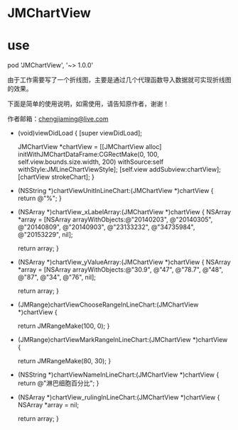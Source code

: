 # JMChartView

# use
pod 'JMChartView', '~> 1.0.0'

由于工作需要写了一个折线图，主要是通过几个代理函数导入数据就可实现折线图的效果。

下面是简单的使用说明，如需使用，请告知原作者，谢谢！

作者邮箱：chengjiaming@live.com

- (void)viewDidLoad {
    [super viewDidLoad];
   
    JMChartView *chartView = [[JMChartView alloc] initWithJMChartDataFrame:CGRectMake(0, 100, self.view.bounds.size.width, 200) withSource:self withStyle:JMLineChartViewStyle];
    [self.view addSubview:chartView];
    [chartView strokeChart];
}

- (NSString *)chartViewUnitInLineChart:(JMChartView *)chartView
{
    return @"%";
}

- (NSArray *)chartView_xLabelArray:(JMChartView *)chartView
{
    NSArray *array = [NSArray arrayWithObjects:@"20140203", @"20140305", @"20140809", @"20140903", @"23133232", @"34735984", @"20153229", nil];
    
    return array;
}

- (NSArray *)chartView_yValueArray:(JMChartView *)chartView
{
    NSArray *array = [NSArray arrayWithObjects:@"30.9", @"47", @"78.7", @"48", @"87", @"34", @"76", nil];
    
    return array;
}

- (JMRange)chartViewChooseRangeInLineChart:(JMChartView *)chartView
{
    
    return JMRangeMake(100, 0);
}

- (JMRange)chartViewMarkRangeInLineChart:(JMChartView *)chartView
{
    
    return JMRangeMake(80, 30);
}

- (NSString *)chartViewNameInLineChart:(JMChartView *)chartView
{
    return @"淋巴细胞百分比";
}

- (NSArray *)chartView_rulingInLineChart:(JMChartView *)chartView
{
    NSArray *array = nil;
    
    return array;
}
